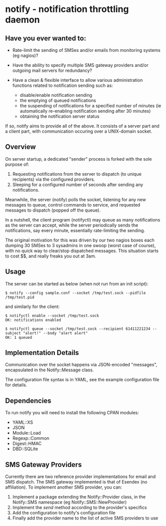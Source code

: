 notify - notification throttling daemon
=======================================

Have you ever wanted to:
------------------------

* Rate-limit the sending of SMSes and/or emails from monitoring
  systems (eg nagios)?

* Have the ability to specify multiple SMS gateway providers
  and/or outgoing mail servers for redundancy?

* Have a clean & flexible interface to allow various administration
  functions related to notification sending such as:
  - disable/enable notification sending
  - the emptying of queued notifications
  - the suspending of notifications for a specified number of minutes
    (ie automatically re-enabling notification sending after 30 minutes)
  - obtaining the notification server status

If so, notify aims to provide all of the above. It consists of a server part
and a client part, with communication occuring over a UNIX-domain socket.

Overview
--------

On server startup, a dedicated "sender" process is forked with the sole purpose of:

1.  Requesting notifications from the server to dispatch (to unique recipients)
    via the configured providers.
2.  Sleeping for a configured number of seconds after sending any notifications.

Meanwhile, the server (notify) polls the socket, listening for any new messages to queue,
control commands to service, and requested messages to dispatch (popped off the queue).

In a nutshell, the client program (notifyctl) may queue as many notifications as the server
can accept, while the server periodically sends the notifications, say every minute,
essentially rate-limiting the sending.

The original motivation for this was driven by our two nagios boxes each dumping 30 SMSes
to 3 sysadmins in one swoop (worst case of course), with no quick way to clear/stop dispatched
messages. This situation starts to cost $$, and really freaks you out at 3am.

Usage
-----

The server can be started as below (when not run from an init script):

    $ notify --config sample.conf --socket /tmp/test.sock --pidfile /tmp/test.pid

and similarly for the client:

    $ notifyctl enable --socket /tmp/test.sock
    OK: notifications enabled
  
    $ notifyctl queue --socket /tmp/test.sock --recipient 61411221234 --subject "alert!" --body "alert alert"
    OK: 1 queued

Implementation Details
----------------------

Communication over the socket happens via JSON-encoded "messages", encapsulated in the Notify::Message
class.

The configuration file syntax is in YAML, see the example configuration file for details.

Dependencies
------------

To run notify you will need to install the following CPAN modules:

- YAML::XS
- JSON
- Module::Load
- Regexp::Common
- Digest::HMAC
- DBD::SQLite

SMS Gateway Providers
---------------------

Currently there are two reference provider implementations for email and SMS dispatch. The SMS gateway
implemented is that of Esendex (no affiliation). To implement another SMS provider, you can:

1.  Implement a package extending the Notify::Provider class, in the Notify::SMS namespace (eg Notify::SMS::NewProvider)
2.  Implement the *send* method according to the provider's specifics
3.  Add the configuration to notify's configuration file
4.  Finally add the provider name to the list of active SMS providers to use
